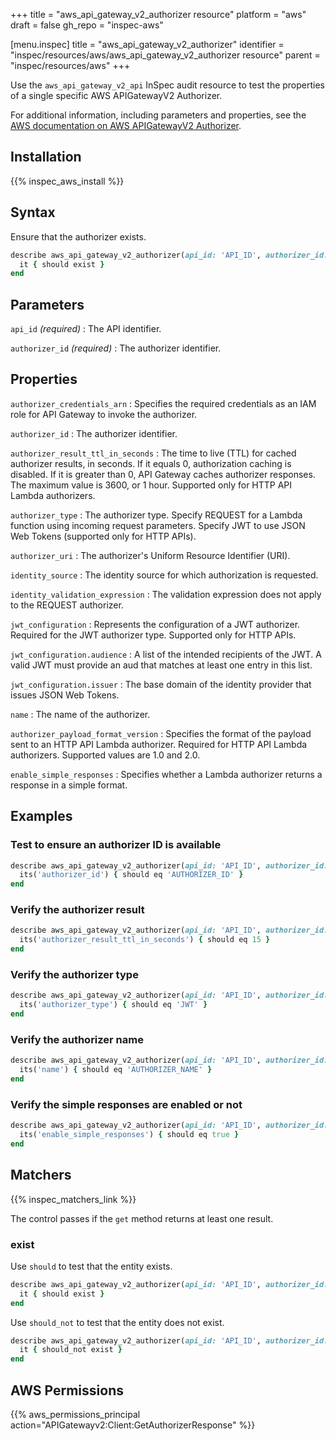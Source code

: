 +++
title = "aws_api_gateway_v2_authorizer resource"
platform = "aws"
draft = false
gh_repo = "inspec-aws"

[menu.inspec]
title = "aws_api_gateway_v2_authorizer"
identifier = "inspec/resources/aws/aws_api_gateway_v2_authorizer resource"
parent = "inspec/resources/aws"
+++

Use the `aws_api_gateway_v2_api` InSpec audit resource to test the properties of a single specific AWS APIGatewayV2 Authorizer.

For additional information, including parameters and properties, see the [AWS documentation on AWS APIGatewayV2 Authorizer](https://docs.aws.amazon.com/AWSCloudFormation/latest/UserGuide/aws-resource-apigatewayv2-authorizer.html).

## Installation

{{% inspec_aws_install %}}

## Syntax

Ensure that the authorizer exists.

```ruby
describe aws_api_gateway_v2_authorizer(api_id: 'API_ID', authorizer_id: 'AUTHORIZER_ID') do
  it { should exist }
end
```

## Parameters

`api_id` _(required)_
: The API identifier.

`authorizer_id` _(required)_
: The authorizer identifier.

## Properties

`authorizer_credentials_arn`
: Specifies the required credentials as an IAM role for API Gateway to invoke the authorizer.

`authorizer_id`
: The authorizer identifier.

`authorizer_result_ttl_in_seconds`
: The time to live (TTL) for cached authorizer results, in seconds. If it equals 0, authorization caching is disabled. If it is greater than 0, API Gateway caches authorizer responses. The maximum value is 3600, or 1 hour. Supported only for HTTP API Lambda authorizers.

`authorizer_type`
: The authorizer type. Specify REQUEST for a Lambda function using incoming request parameters. Specify JWT to use JSON Web Tokens (supported only for HTTP APIs).

`authorizer_uri`
: The authorizer's Uniform Resource Identifier (URI).

`identity_source`
: The identity source for which authorization is requested.

`identity_validation_expression`
: The validation expression does not apply to the REQUEST authorizer.

`jwt_configuration`
: Represents the configuration of a JWT authorizer. Required for the JWT authorizer type. Supported only for HTTP APIs.

`jwt_configuration.audience`
: A list of the intended recipients of the JWT. A valid JWT must provide an aud that matches at least one entry in this list.

`jwt_configuration.issuer`
: The base domain of the identity provider that issues JSON Web Tokens.

`name`
: The name of the authorizer.

`authorizer_payload_format_version`
: Specifies the format of the payload sent to an HTTP API Lambda authorizer. Required for HTTP API Lambda authorizers. Supported values are 1.0 and 2.0.

`enable_simple_responses`
: Specifies whether a Lambda authorizer returns a response in a simple format.

## Examples

### Test to ensure an authorizer ID is available

```ruby
describe aws_api_gateway_v2_authorizer(api_id: 'API_ID', authorizer_id: 'AUTHORIZER_ID') do
  its('authorizer_id') { should eq 'AUTHORIZER_ID' }
end
```

### Verify the authorizer result

```ruby
describe aws_api_gateway_v2_authorizer(api_id: 'API_ID', authorizer_id: 'AUTHORIZER_ID') do
  its('authorizer_result_ttl_in_seconds') { should eq 15 }
end
```

### Verify the authorizer type

```ruby
describe aws_api_gateway_v2_authorizer(api_id: 'API_ID', authorizer_id: 'AUTHORIZER_ID') do
  its('authorizer_type') { should eq 'JWT' }
end
```

### Verify the authorizer name

```ruby
describe aws_api_gateway_v2_authorizer(api_id: 'API_ID', authorizer_id: 'AUTHORIZER_ID') do
  its('name') { should eq 'AUTHORIZER_NAME' }
end
```

### Verify the simple responses are enabled or not

```ruby
describe aws_api_gateway_v2_authorizer(api_id: 'API_ID', authorizer_id: 'AUTHORIZER_ID') do
  its('enable_simple_responses') { should eq true }
end
```

## Matchers

{{% inspec_matchers_link %}}

The control passes if the `get` method returns at least one result.

### exist

Use `should` to test that the entity exists.

```ruby
describe aws_api_gateway_v2_authorizer(api_id: 'API_ID', authorizer_id: 'AUTHORIZER_ID') do
  it { should exist }
end
```

Use `should_not` to test that the entity does not exist.

```ruby
describe aws_api_gateway_v2_authorizer(api_id: 'API_ID', authorizer_id: 'AUTHORIZER_ID') do
  it { should_not exist }
end
```

## AWS Permissions

{{% aws_permissions_principal action="APIGatewayv2:Client:GetAuthorizerResponse" %}}
